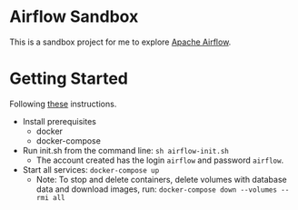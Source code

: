 # Airflow Sandbox
This is a sandbox project for me to explore [Apache Airflow](https://airflow.apache.org/).

# Getting Started
Following [these](https://airflow.apache.org/docs/apache-airflow/stable/start/docker.html) instructions.
- Install prerequisites
    - docker
    - docker-compose
- Run init.sh from the command line: `sh airflow-init.sh`
    - The account created has the login `airflow` and password `airflow`.
- Start all services: `docker-compose up`
    - Note: To stop and delete containers, delete volumes with database data and download images, run: `docker-compose down --volumes --rmi all`